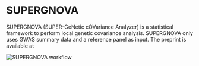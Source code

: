 # SUPERGNOVA

SUPERGNOVA (SUPER-GeNetic cOVariance Analyzer) is a statistical framework to perform local genetic covariance analysis. SUPERGNOVA only uses GWAS summary data and a reference panel as input. The preprint is available at

![SUPERGNOVA workflow](https://github.com/qlu-lab/SUPERGNOVA/blob/master/Fig/Figure1.png)
